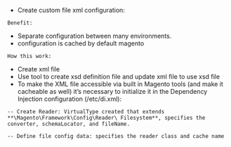 - Create custom file xml configuration:

`Benefit:`
- Separate configuration between many environments.
- configuration is cached by default magento


`How this work:`
- Create xml file
- Use tool to create xsd definition file and update xml file to use xsd file
- To make the XML file accessible via built in Magento tools (and make it cacheable as well) it’s necessary to initialize it in the Dependency Injection configuration (/etc/di.xml):

`-- Create Reader: VirtualType created that extends **\Magento\Framework\Config\Reader\
Filesystem**, specifies the converter, schemaLocator, and fileName.`

`-- Define file config data: specifies the reader class and cache name`
